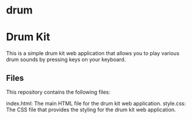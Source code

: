 # drum
<h1>Drum Kit</h1>
This is a simple drum kit web application that allows you to play various drum sounds by pressing keys on your keyboard.

<h2>Files</h2>
This repository contains the following files:

index.html: The main HTML file for the drum kit web application.
style.css: The CSS file that provides the styling for the drum kit web application.

